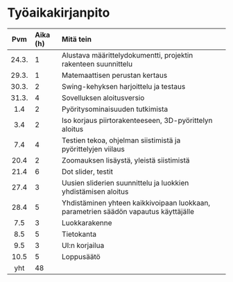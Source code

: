 # Työaikakirjanpito

| Pvm | Aika (h) | Mitä tein  |
| :----:|:-----| :-----|
| 24.3. | 1    | Alustava määrittelydokumentti, projektin rakenteen suunnittelu |
| 29.3. | 1    | Matemaattisen perustan kertaus |
| 30.3. | 2    | Swing-kehyksen harjoittelu ja testaus |
| 31.3. | 4    | Sovelluksen aloitusversio |
| 1.4   | 2    | Pyöritysominaisuuden tutkimista |
| 3.4   | 2    | Iso korjaus piirtorakenteeseen, 3D-pyörittelyn aloitus |
| 7.4   | 4    | Testien tekoa, ohjelman siistimistä ja pyörittelyjen viilaus |
| 20.4  | 2    | Zoomauksen lisäystä, yleistä siistimistä |
| 21.4  | 6    | Dot slider, testit |
| 27.4  | 3    | Uusien sliderien suunnittelu ja luokkien yhdistämisen aloitus |
| 28.4  | 5    | Yhdistäminen yhteen kaikkivoipaan luokkaan, parametrien säädön vapautus käyttäjälle |
| 7.5   | 3    | Luokkarakenne |
| 8.5   | 5    | Tietokanta |
| 9.5   | 3    | UI:n korjailua |
| 10.5  | 5    | Loppusäätö |
| yht   | 48    | | 
